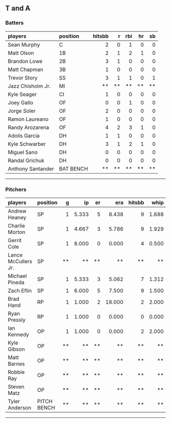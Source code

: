 ## T and A

### Batters

 
|players           |position  | hitsbb|  r| rbi| hr| sb| 
|:-----------------|:---------|------:|--:|---:|--:|--:| 
|Sean Murphy       |C         |      2|  0|   1|  0|  0| 
|Matt Olson        |1B        |      2|  1|   2|  1|  0| 
|Brandon Lowe      |2B        |      3|  1|   0|  0|  0| 
|Matt Chapman      |3B        |      1|  0|   0|  0|  0| 
|Trevor Story      |SS        |      3|  1|   1|  0|  1| 
|Jazz Chisholm Jr. |MI        |     **| **|  **| **| **| 
|Kyle Seager       |CI        |      1|  0|   0|  0|  0| 
|Joey Gallo        |OF        |      0|  0|   1|  0|  0| 
|Jorge Soler       |OF        |      2|  0|   0|  0|  0| 
|Ramon Laureano    |OF        |      1|  0|   0|  0|  0| 
|Randy Arozarena   |OF        |      4|  2|   3|  1|  0| 
|Adolis Garcia     |DH        |      1|  1|   0|  0|  0| 
|Kyle Schwarber    |DH        |      3|  1|   2|  1|  0| 
|Miguel Sano       |DH        |      0|  0|   0|  0|  0| 
|Randal Grichuk    |DH        |      0|  0|   0|  0|  0| 
|Anthony Santander |BAT BENCH |     **| **|  **| **| **| 


* * *

### Pitchers

 
|players             |position    |  g|    ip| er|    era| hitsbb|  whip| so|  w| sv| 
|:-------------------|:-----------|--:|-----:|--:|------:|------:|-----:|--:|--:|--:| 
|Andrew Heaney       |SP          |  1| 5.333|  5|  8.438|      9| 1.688|  5|  0|  0| 
|Charlie Morton      |SP          |  1| 4.667|  3|  5.786|      9| 1.929|  4|  0|  0| 
|Gerrit Cole         |SP          |  1| 8.000|  0|  0.000|      4| 0.500| 12|  1|  0| 
|Lance McCullers Jr. |SP          | **|    **| **|     **|     **|    **| **| **| **| 
|Michael Pineda      |SP          |  1| 5.333|  3|  5.062|      7| 1.312|  7|  0|  0| 
|Zach Eflin          |SP          |  1| 6.000|  5|  7.500|      9| 1.500|  9|  0|  0| 
|Brad Hand           |RP          |  1| 1.000|  2| 18.000|      2| 2.000|  3|  0|  0| 
|Ryan Pressly        |RP          |  1| 1.000|  0|  0.000|      0| 0.000|  1|  0|  0| 
|Ian Kennedy         |OP          |  1| 1.000|  0|  0.000|      2| 2.000|  0|  0|  0| 
|Kyle Gibson         |OP          | **|    **| **|     **|     **|    **| **| **| **| 
|Matt Barnes         |OP          | **|    **| **|     **|     **|    **| **| **| **| 
|Robbie Ray          |OP          | **|    **| **|     **|     **|    **| **| **| **| 
|Steven Matz         |OP          | **|    **| **|     **|     **|    **| **| **| **| 
|Tyler Anderson      |PITCH BENCH | **|    **| **|     **|     **|    **| **| **| **| 


* * *


